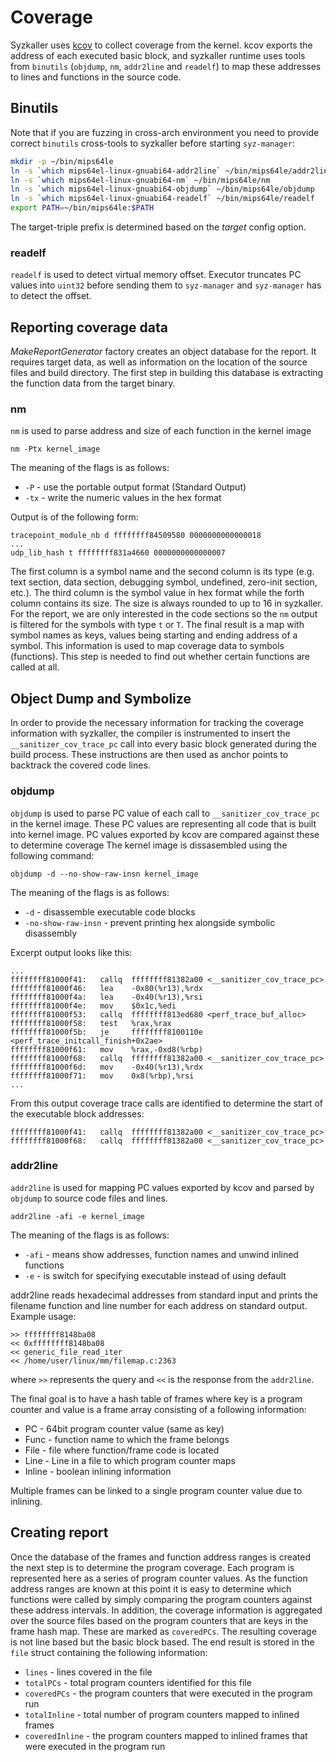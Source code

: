 # Coverage

Syzkaller uses [kcov](https://www.kernel.org/doc/html/latest/dev-tools/kcov.html) to collect coverage from the kernel. kcov exports the address of each executed basic block, and syzkaller runtime uses tools from `binutils` (`objdump`, `nm`, `addr2line` and `readelf`) to map these addresses to lines and functions in the source code.

## Binutils

Note that if you are fuzzing in cross-arch environment you need to provide correct `binutils` cross-tools to syzkaller before starting `syz-manager`:

``` bash
mkdir -p ~/bin/mips64le
ln -s `which mips64el-linux-gnuabi64-addr2line` ~/bin/mips64le/addr2line
ln -s `which mips64el-linux-gnuabi64-nm` ~/bin/mips64le/nm
ln -s `which mips64el-linux-gnuabi64-objdump` ~/bin/mips64le/objdump
ln -s `which mips64el-linux-gnuabi64-readelf` ~/bin/mips64le/readelf
export PATH=~/bin/mips64le:$PATH
```

The target-triple prefix is determined based on the _target_ config option.

### readelf

`readelf` is used to detect virtual memory offset. Executor truncates PC values into `uint32` before sending them to `syz-manager` and `syz-manager` has to detect the offset.


## Reporting coverage data
_MakeReportGenerator_ factory creates an object database for the report. It requires target data, as well as information on the location of the source files and build directory. The first step in building this database is 
extracting the function data from the target binary.

### nm

`nm` is used to parse address and size of each function in the kernel image

```
nm -Ptx kernel_image
```

The meaning of the flags is as follows:

* `-P` - use the portable output format (Standard Output)
* `-tx` - write the numeric values in the hex format

Output is of the following form:

```
tracepoint_module_nb d ffffffff84509580 0000000000000018
...
udp_lib_hash t ffffffff831a4660 0000000000000007
```

The first column is a symbol name and the second column is its type (e.g. text section, data section, debugging symbol, undefined, zero-init section, etc.). The third column is the symbol value in hex format while the forth column contains its size. The size is always rounded to up to 16 in syzkaller. For the report, we are only interested in the code sections so the `nm` output is filtered for the symbols with type `t` or `T`.
The final result is a map with symbol names as keys, values being starting and ending address of a symbol. This information is used to map coverage data to symbols (functions). This step is needed to find out whether certain functions are called at all.

## Object Dump and Symbolize

In order to provide the necessary information for tracking the coverage information with syzkaller, the compiler is instrumented to insert the `__sanitizer_cov_trace_pc` call into every basic block generated during the build process. These instructions are then used as anchor points to backtrack the covered code lines.

### objdump

`objdump` is used to parse PC value of each call to `__sanitizer_cov_trace_pc` in the kernel image. These PC values are representing all code that is built into kernel image. PC values exported by kcov are compared against these to determine coverage
The kernel image is dissasembled using the following command:

```
objdump -d --no-show-raw-insn kernel_image
```

The meaning of the flags is as follows:

* `-d` - disassemble executable code blocks
* `-no-show-raw-insn` - prevent printing hex alongside symbolic disassembly

Excerpt output looks like this:

```
...
ffffffff81000f41:	callq  ffffffff81382a00 <__sanitizer_cov_trace_pc>
ffffffff81000f46:	lea    -0x80(%r13),%rdx
ffffffff81000f4a:	lea    -0x40(%r13),%rsi
ffffffff81000f4e:	mov    $0x1c,%edi
ffffffff81000f53:	callq  ffffffff813ed680 <perf_trace_buf_alloc>
ffffffff81000f58:	test   %rax,%rax
ffffffff81000f5b:	je     ffffffff8100110e <perf_trace_initcall_finish+0x2ae>
ffffffff81000f61:	mov    %rax,-0xd8(%rbp)
ffffffff81000f68:	callq  ffffffff81382a00 <__sanitizer_cov_trace_pc>
ffffffff81000f6d:	mov    -0x40(%r13),%rdx
ffffffff81000f71:	mov    0x8(%rbp),%rsi
...
```

From this output coverage trace calls are identified to determine the start of the executable block addresses:

```
ffffffff81000f41:	callq  ffffffff81382a00 <__sanitizer_cov_trace_pc>
ffffffff81000f68:	callq  ffffffff81382a00 <__sanitizer_cov_trace_pc>
```

### addr2line

`addr2line` is used for mapping PC values exported by kcov and parsed by `objdump` to source code files and lines.

```
addr2line -afi -e kernel_image
```

The meaning of the flags is as follows:

* `-afi` - means show addresses, function names and unwind inlined functions
* `-e` - is switch for specifying executable instead of using default

addr2line reads hexadecimal addresses from standard input and prints the filename
function and line number for each address on standard output. Example usage:

```
>> ffffffff8148ba08
<< 0xffffffff8148ba08
<< generic_file_read_iter
<< /home/user/linux/mm/filemap.c:2363
```

where `>>` represents the query and `<<` is the response from the `addr2line`.

The final goal is to have a hash table of frames where key is a program counter
and value is a frame array consisting of a following information:
- PC - 64bit program counter value (same as key)
- Func - function name to which the frame belongs
- File - file where function/frame code is located
- Line - Line in a file to which program counter maps
- Inline - boolean inlining information

Multiple frames can be linked to a single program counter value due to inlining.

## Creating report
Once the database of the frames and function address ranges is created the next step is to determine the program coverage. Each program is represented here as a series of program counter values. As the function address ranges are known at this point it is easy to determine which functions were called by simply comparing the program counters against these address intervals. In addition, the coverage information is aggregated over the source files based on the program counters that are keys in the frame hash map. These are marked as `coveredPCs`. The resulting coverage is not line based but the basic block based. The end result is stored in the `file` struct containing the following information:

* `lines` - lines covered in the file
* `totalPCs` - total program counters identified for this file
* `coveredPCs` - the program counters that were executed in the program run
* `totalInline` - total number of program counters mapped to inlined frames
* `coveredInline` - the program counters mapped to inlined frames that were executed in the program run
